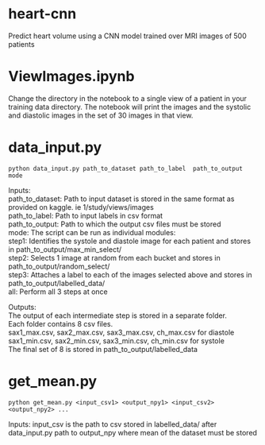 # heart-cnn
Predict heart volume using a CNN model trained over MRI images of 500 patients

# ViewImages.ipynb
Change the directory in the notebook to a single view of a patient in  your training data directory. The notebook will print the images and the systolic and diastolic images in the set of 30 images in that view.

# data\_input.py
`python data_input.py path_to_dataset path_to_label  path_to_output mode`  

Inputs:  
path\_to\_dataset: Path to input dataset is stored in the same format as provided on kaggle. ie 1/study/views/images  
path\_to\_label: Path to input labels in csv format  
path\_to\_output: Path to which the output csv files must be stored  
mode: The script can be run as individual modules:  
	step1: Identifies the systole and diastole image for each patient and stores in path_to_output/max_min_select/  
	step2: Selects 1 image at random from each bucket and stores in path_to_output/random_select/  
	step3: Attaches a label to each of the images selected above and stores in path_to_output/labelled_data/  
	all: Perform all 3 steps at once  
  
Outputs:  
The output of each intermediate step is stored in a separate folder.   
Each folder contains 8 csv files.  
sax1\_max.csv, sax2\_max.csv, sax3\_max.csv, ch\_max.csv for diastole  
sax1\_min.csv, sax2\_min.csv, sax3\_min.csv, ch\_min.csv for systole  
The final set of 8 is stored in path\_to\_output/labelled\_data  

# get\_mean.py
`python get_mean.py <input_csv1> <output_npy1> <input_csv2> <output_npy2> ...`  

Inputs: input\_csv is the path to csv stored in labelled\_data/ after data\_input.py
        path to output_npy where mean of the dataset must be stored 

 
